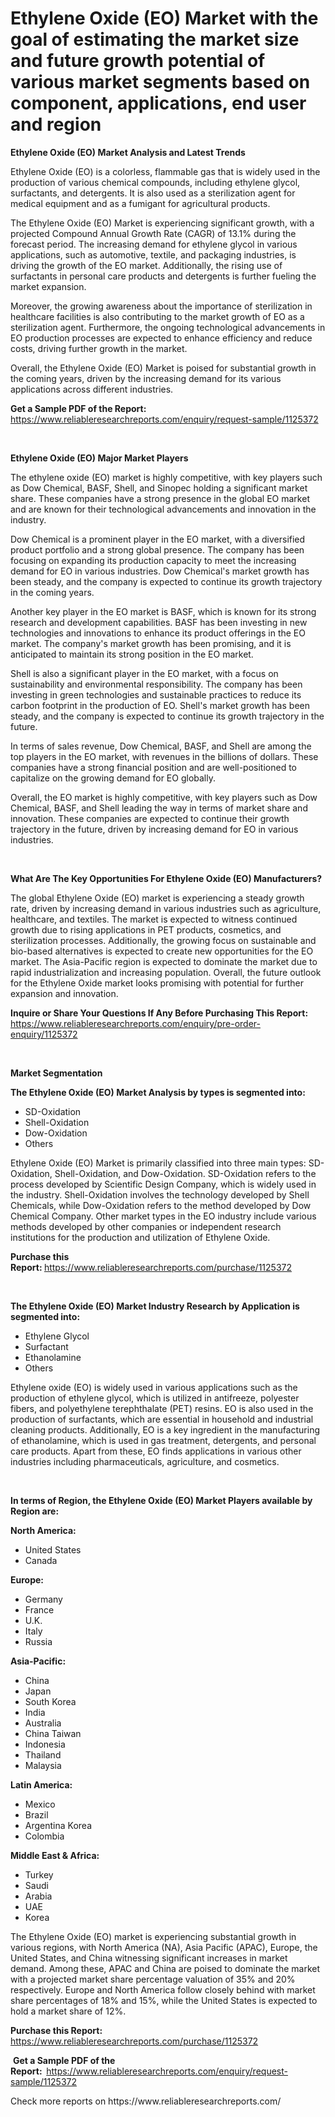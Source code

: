 <p><h1>Ethylene Oxide (EO) Market with the goal of estimating the market size and future growth potential of various market segments based on component, applications, end user and region</h1></p><p><strong>Ethylene Oxide (EO) Market Analysis and Latest Trends</strong></p>
<p><p>Ethylene Oxide (EO) is a colorless, flammable gas that is widely used in the production of various chemical compounds, including ethylene glycol, surfactants, and detergents. It is also used as a sterilization agent for medical equipment and as a fumigant for agricultural products.</p><p>The Ethylene Oxide (EO) Market is experiencing significant growth, with a projected Compound Annual Growth Rate (CAGR) of 13.1% during the forecast period. The increasing demand for ethylene glycol in various applications, such as automotive, textile, and packaging industries, is driving the growth of the EO market. Additionally, the rising use of surfactants in personal care products and detergents is further fueling the market expansion.</p><p>Moreover, the growing awareness about the importance of sterilization in healthcare facilities is also contributing to the market growth of EO as a sterilization agent. Furthermore, the ongoing technological advancements in EO production processes are expected to enhance efficiency and reduce costs, driving further growth in the market.</p><p>Overall, the Ethylene Oxide (EO) Market is poised for substantial growth in the coming years, driven by the increasing demand for its various applications across different industries.</p></p>
<p><strong>Get a Sample PDF of the Report:&nbsp;</strong> <a href="https://www.reliableresearchreports.com/enquiry/request-sample/1125372">https://www.reliableresearchreports.com/enquiry/request-sample/1125372</a></p>
<p>&nbsp;</p>
<p><strong>Ethylene Oxide (EO) Major Market Players</strong></p>
<p><p>The ethylene oxide (EO) market is highly competitive, with key players such as Dow Chemical, BASF, Shell, and Sinopec holding a significant market share. These companies have a strong presence in the global EO market and are known for their technological advancements and innovation in the industry.</p><p>Dow Chemical is a prominent player in the EO market, with a diversified product portfolio and a strong global presence. The company has been focusing on expanding its production capacity to meet the increasing demand for EO in various industries. Dow Chemical's market growth has been steady, and the company is expected to continue its growth trajectory in the coming years.</p><p>Another key player in the EO market is BASF, which is known for its strong research and development capabilities. BASF has been investing in new technologies and innovations to enhance its product offerings in the EO market. The company's market growth has been promising, and it is anticipated to maintain its strong position in the EO market.</p><p>Shell is also a significant player in the EO market, with a focus on sustainability and environmental responsibility. The company has been investing in green technologies and sustainable practices to reduce its carbon footprint in the production of EO. Shell's market growth has been steady, and the company is expected to continue its growth trajectory in the future.</p><p>In terms of sales revenue, Dow Chemical, BASF, and Shell are among the top players in the EO market, with revenues in the billions of dollars. These companies have a strong financial position and are well-positioned to capitalize on the growing demand for EO globally.</p><p>Overall, the EO market is highly competitive, with key players such as Dow Chemical, BASF, and Shell leading the way in terms of market share and innovation. These companies are expected to continue their growth trajectory in the future, driven by increasing demand for EO in various industries.</p></p>
<p>&nbsp;</p>
<p><strong>What Are The Key Opportunities For Ethylene Oxide (EO) Manufacturers?</strong></p>
<p><p>The global Ethylene Oxide (EO) market is experiencing a steady growth rate, driven by increasing demand in various industries such as agriculture, healthcare, and textiles. The market is expected to witness continued growth due to rising applications in PET products, cosmetics, and sterilization processes. Additionally, the growing focus on sustainable and bio-based alternatives is expected to create new opportunities for the EO market. The Asia-Pacific region is expected to dominate the market due to rapid industrialization and increasing population. Overall, the future outlook for the Ethylene Oxide market looks promising with potential for further expansion and innovation.</p></p>
<p><strong>Inquire or Share Your Questions If Any Before Purchasing This Report:</strong> <a href="https://www.reliableresearchreports.com/enquiry/pre-order-enquiry/1125372">https://www.reliableresearchreports.com/enquiry/pre-order-enquiry/1125372</a></p>
<p>&nbsp;</p>
<p><strong>Market Segmentation</strong></p>
<p><strong>The Ethylene Oxide (EO) Market Analysis by types is segmented into:</strong></p>
<p><ul><li>SD-Oxidation</li><li>Shell-Oxidation</li><li>Dow-Oxidation</li><li>Others</li></ul></p>
<p><p>Ethylene Oxide (EO) Market is primarily classified into three main types: SD-Oxidation, Shell-Oxidation, and Dow-Oxidation. SD-Oxidation refers to the process developed by Scientific Design Company, which is widely used in the industry. Shell-Oxidation involves the technology developed by Shell Chemicals, while Dow-Oxidation refers to the method developed by Dow Chemical Company. Other market types in the EO industry include various methods developed by other companies or independent research institutions for the production and utilization of Ethylene Oxide.</p></p>
<p><strong>Purchase this Report:&nbsp;</strong><a href="https://www.reliableresearchreports.com/purchase/1125372">https://www.reliableresearchreports.com/purchase/1125372</a></p>
<p>&nbsp;</p>
<p><strong>The Ethylene Oxide (EO) Market Industry Research by Application is segmented into:</strong></p>
<p><ul><li>Ethylene Glycol</li><li>Surfactant</li><li>Ethanolamine</li><li>Others</li></ul></p>
<p><p>Ethylene oxide (EO) is widely used in various applications such as the production of ethylene glycol, which is utilized in antifreeze, polyester fibers, and polyethylene terephthalate (PET) resins. EO is also used in the production of surfactants, which are essential in household and industrial cleaning products. Additionally, EO is a key ingredient in the manufacturing of ethanolamine, which is used in gas treatment, detergents, and personal care products. Apart from these, EO finds applications in various other industries including pharmaceuticals, agriculture, and cosmetics.</p></p>
<p>&nbsp;</p>
<p><strong>In terms of Region, the Ethylene Oxide (EO) Market Players available by Region are:</strong></p>
<p>
    <p> <strong> North America: </strong>
        <ul>
            <li>United States</li>
            <li>Canada</li>
        </ul>
        </p> 
    <p> <strong> Europe: </strong>
        <ul>
            <li>Germany</li>
            <li>France</li>
            <li>U.K.</li>
            <li>Italy</li>
            <li>Russia</li>
        </ul>
        </p> 
    <p> <strong> Asia-Pacific: </strong>
        <ul>
            <li>China</li>
            <li>Japan</li>
            <li>South Korea</li>
            <li>India</li>
            <li>Australia</li>
            <li>China Taiwan</li>
            <li>Indonesia</li>
            <li>Thailand</li>
            <li>Malaysia</li>
        </ul>
        </p> 
    <p> <strong> Latin America: </strong>
        <ul>
            <li>Mexico</li>
            <li>Brazil</li>
            <li>Argentina Korea</li>
            <li>Colombia</li>
        </ul>
        </p> 
    <p> <strong> Middle East & Africa: </strong>
        <ul>
            <li>Turkey</li>
            <li>Saudi</li>
            <li>Arabia</li>
            <li>UAE</li>
            <li>Korea</li>
        </ul>
    </p>
    </p>
<p><p>The Ethylene Oxide (EO) market is experiencing substantial growth in various regions, with North America (NA), Asia Pacific (APAC), Europe, the United States, and China witnessing significant increases in market demand. Among these, APAC and China are poised to dominate the market with a projected market share percentage valuation of 35% and 20% respectively. Europe and North America follow closely behind with market share percentages of 18% and 15%, while the United States is expected to hold a market share of 12%.</p></p>
<p><strong>Purchase this Report: </strong><a href="https://www.reliableresearchreports.com/purchase/1125372">https://www.reliableresearchreports.com/purchase/1125372</a></p>
<p>&nbsp;<strong>Get a Sample PDF of the Report:&nbsp;&nbsp;</strong><a href="https://www.reliableresearchreports.com/enquiry/request-sample/1125372">https://www.reliableresearchreports.com/enquiry/request-sample/1125372</a></p>
<p><strong></strong></p>
<p>Check more reports on https://www.reliableresearchreports.com/</p>